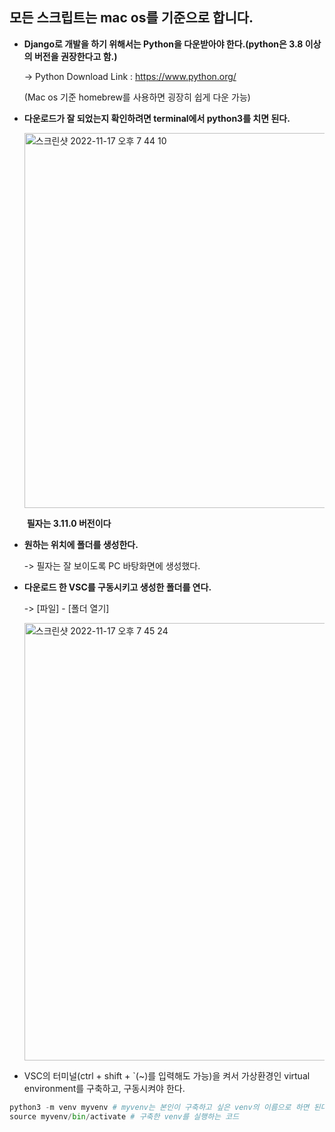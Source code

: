 ## 모든 스크립트는 mac os를 기준으로 합니다.  


- **Django로 개발을 하기 위해서는 Python을 다운받아야 한다.(python은 3.8 이상의 버전을 권장한다고 함.)**

  -> Python Download Link : https://www.python.org/

  (Mac os 기준 homebrew를 사용하면 굉장히 쉽게 다운 가능)
  
  

- **다운로드가 잘 되었는지 확인하려면 terminal에서 python3를 치면 된다.**


  <img width="600" alt="스크린샷 2022-11-17 오후 7 44 10" src="https://user-images.githubusercontent.com/91196025/202426483-f1bb9d7c-fe4e-4d4d-893f-8bcb6511ee1a.png">

  ​	**필자는 3.11.0 버전이다**
  
  

- **원하는 위치에 폴더를 생성한다.**

  -> 필자는 잘 보이도록 PC 바탕화면에 생성했다.



- **다운로드 한 VSC를 구동시키고 생성한 폴더를 연다.**

  -> [파일] - [폴더 열기]

  <img width="700" alt="스크린샷 2022-11-17 오후 7 45 24" src="https://user-images.githubusercontent.com/91196025/202426528-d2999552-da25-4cfc-af66-6de46e33e9b8.png">
  
- VSC의 터미널(ctrl + shift + `(~)를 입력해도 가능)을 켜서 가상환경인 virtual environment를 구축하고, 구동시켜야 한다.
```python
python3 -m venv myvenv # myvenv는 본인이 구축하고 싶은 venv의 이름으로 하면 된다.
source myvenv/bin/activate # 구축한 venv를 실행하는 코드
```

  



  
